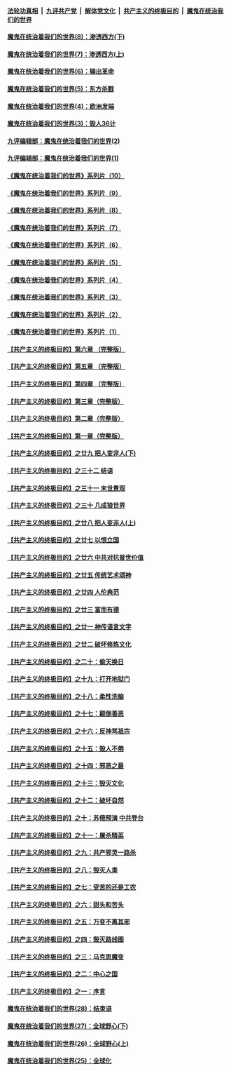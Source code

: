 

####  [法轮功真相](../../../../basic/blob/master/README.md?t=09211931) &nbsp;|&nbsp; [九评共产党](../../../../9ping.md/blob/master/README.md?t=09211931) &nbsp;|&nbsp; [解体党文化](../../../../jtdwh.md/blob/master/README.md?t=09211931)  &nbsp;|&nbsp; [共产主义的终极目的](../../../../gczydzjmd.md/blob/master/README.md?t=09211931) &nbsp;|&nbsp; [魔鬼在统治我们的世界](../../../../mgztzwmdsj.md/blob/master/README.md?t=09211931) 

#### [魔鬼在统治着我们的世界(8)：渗透西方(下)](../pages/nsc422/n10429603.md?t=09211931) 

#### [魔鬼在统治着我们的世界(7)：渗透西方(上)](../pages/nsc422/n10426013.md?t=09211931) 

#### [魔鬼在统治着我们的世界(6)：输出革命](../pages/nsc422/n10421536.md?t=09211931) 

#### [魔鬼在统治着我们的世界(5)：东方杀戮](../pages/nsc422/n10417707.md?t=09211931) 

#### [魔鬼在统治着我们的世界(4)：欧洲发端](../pages/nsc422/n10414890.md?t=09211931) 

#### [魔鬼在统治着我们的世界(3)：毁人36计](../pages/nsc422/n10411583.md?t=09211931) 

#### [九评编辑部：魔鬼在统治着我们的世界(2)](../pages/nsc422/n10410036.md?t=09211931) 

#### [九评编辑部：魔鬼在统治着我们的世界(1)](../pages/nsc422/n10406825.md?t=09211931) 

#### [《魔鬼在统治着我们的世界》系列片（10）](../pages/nsc422/n12292670.md?t=09211931) 

#### [《魔鬼在统治着我们的世界》系列片（9）](../pages/nsc422/n12290859.md?t=09211931) 

#### [《魔鬼在统治着我们的世界》系列片（8）](../pages/nsc422/n12287445.md?t=09211931) 

#### [《魔鬼在统治着我们的世界》系列片（7）](../pages/nsc422/n12283425.md?t=09211931) 

#### [《魔鬼在统治着我们的世界》系列片（6）](../pages/nsc422/n12282314.md?t=09211931) 

#### [《魔鬼在统治着我们的世界》系列片（5）](../pages/nsc422/n12281419.md?t=09211931) 

#### [《魔鬼在统治着我们的世界》系列片（4）](../pages/nsc422/n12274024.md?t=09211931) 

#### [《魔鬼在统治着我们的世界》系列片（3）](../pages/nsc422/n12271322.md?t=09211931) 

#### [《魔鬼在统治着我们的世界》系列片（2）](../pages/nsc422/n12269049.md?t=09211931) 

#### [《魔鬼在统治着我们的世界》系列片（1）](../pages/nsc422/n12267575.md?t=09211931) 

#### [【共产主义的终极目的】第六章 （完整版）](../pages/nsc422/n11428913.md?t=09211931) 

#### [【共产主义的终极目的】第五章 （完整版）](../pages/nsc422/n11428912.md?t=09211931) 

#### [【共产主义的终极目的】第四章 （完整版）](../pages/nsc422/n11428907.md?t=09211931) 

#### [【共产主义的终极目的】第三章（完整版）](../pages/nsc422/n11428848.md?t=09211931) 

#### [【共产主义的终极目的】第二章（完整版）](../pages/nsc422/n11428831.md?t=09211931) 

#### [【共产主义的终极目的】第一章（完整版）](../pages/nsc422/n11417651.md?t=09211931) 

#### [【共产主义的终极目的】之廿九 把人变非人(下)](../pages/nsc422/n11344140.md?t=09211931) 

#### [【共产主义的终极目的】之三十二 结语](../pages/nsc422/n11360535.md?t=09211931) 

#### [【共产主义的终极目的】之三十一 末世景观](../pages/nsc422/n11351129.md?t=09211931) 

#### [【共产主义的终极目的】之三十 几成狼世界](../pages/nsc422/n11348280.md?t=09211931) 

#### [【共产主义的终极目的】之廿八 把人变非人(上)](../pages/nsc422/n11340492.md?t=09211931) 

#### [【共产主义的终极目的】之廿七 以恨立国](../pages/nsc422/n11336944.md?t=09211931) 

#### [【共产主义的终极目的】之廿六 中共对抗普世价值](../pages/nsc422/n11324785.md?t=09211931) 

#### [【共产主义的终极目的】之廿五 传统艺术颂神](../pages/nsc422/n11296396.md?t=09211931) 

#### [【共产主义的终极目的】之廿四 人伦典范](../pages/nsc422/n11296397.md?t=09211931) 

#### [【共产主义的终极目的】之廿三 富而有德](../pages/nsc422/n11283598.md?t=09211931) 

#### [【共产主义的终极目的】之廿一 神传语言文字](../pages/nsc422/n11263265.md?t=09211931) 

#### [【共产主义的终极目的】之廿二 破坏修炼文化](../pages/nsc422/n11245728.md?t=09211931) 

#### [【共产主义的终极目的】之二十：偷天换日](../pages/nsc422/n11238846.md?t=09211931) 

#### [【共产主义的终极目的】之十九：打开地狱门](../pages/nsc422/n11206376.md?t=09211931) 

#### [【共产主义的终极目的】之十八：柔性洗脑](../pages/nsc422/n11199994.md?t=09211931) 

#### [【共产主义的终极目的】之十七：颠倒善恶](../pages/nsc422/n11179782.md?t=09211931) 

#### [【共产主义的终极目的】之十六：反神骂祖宗](../pages/nsc422/n11166798.md?t=09211931) 

#### [【共产主义的终极目的】之十五：毁人不倦](../pages/nsc422/n11166792.md?t=09211931) 

#### [【共产主义的终极目的】之十四：邪恶之最](../pages/nsc422/n11150249.md?t=09211931) 

#### [【共产主义的终极目的】之十三：毁灭文化](../pages/nsc422/n11135227.md?t=09211931) 

#### [【共产主义的终极目的】之十二：破坏自然](../pages/nsc422/n11135214.md?t=09211931) 

#### [【共产主义的终极目的】之十：苏俄预演 中共登台](../pages/nsc422/n11118424.md?t=09211931) 

#### [【共产主义的终极目的】之十一：屠杀精英](../pages/nsc422/n11118442.md?t=09211931) 

#### [【共产主义的终极目的】之九：共产邪灵一路杀](../pages/nsc422/n11114139.md?t=09211931) 

#### [【共产主义的终极目的】之八：毁灭人类](../pages/nsc422/n11108503.md?t=09211931) 

#### [【共产主义的终极目的】之七：受苦的还是工农](../pages/nsc422/n11101809.md?t=09211931) 

#### [【共产主义的终极目的】之六：甜头和苦头](../pages/nsc422/n11096971.md?t=09211931) 

#### [【共产主义的终极目的】之五：万变不离其邪](../pages/nsc422/n11091285.md?t=09211931) 

#### [【共产主义的终极目的】之四：毁灭路线图](../pages/nsc422/n11086284.md?t=09211931) 

#### [【共产主义的终极目的】之三：马克思魔变](../pages/nsc422/n11061941.md?t=09211931) 

#### [【共产主义的终极目的】之二：中心之国](../pages/nsc422/n11047728.md?t=09211931) 

#### [【共产主义的终极目的】之一：序言](../pages/nsc422/n11086077.md?t=09211931) 

#### [魔鬼在统治着我们的世界(28)：结束语](../pages/nsc422/n10936246.md?t=09211931) 

#### [魔鬼在统治着我们的世界(27)：全球野心(下)](../pages/nsc422/n10928319.md?t=09211931) 

#### [魔鬼在统治着我们的世界(26)：全球野心(上)](../pages/nsc422/n10900318.md?t=09211931) 

#### [魔鬼在统治着我们的世界(25)：全球化](../pages/nsc422/n10788205.md?t=09211931) 

